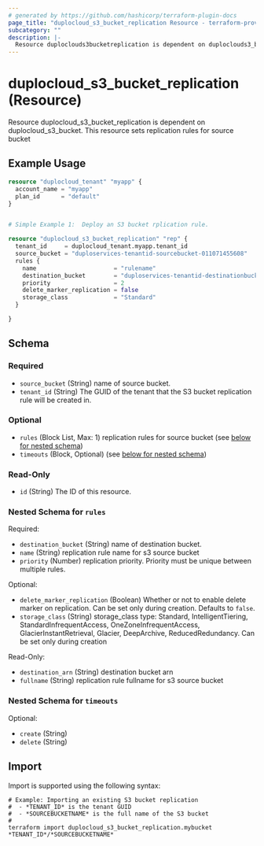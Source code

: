 ```yaml
---
# generated by https://github.com/hashicorp/terraform-plugin-docs
page_title: "duplocloud_s3_bucket_replication Resource - terraform-provider-duplocloud"
subcategory: ""
description: |-
  Resource duploclouds3bucketreplication is dependent on duploclouds3_bucket. This resource sets replication rules for source bucket
---
```


# duplocloud_s3_bucket_replication (Resource)

Resource duplocloud_s3_bucket_replication is dependent on duplocloud_s3_bucket. This resource sets replication rules for source bucket

## Example Usage

```terraform
resource "duplocloud_tenant" "myapp" {
  account_name = "myapp"
  plan_id      = "default"
}


# Simple Example 1:  Deploy an S3 bucket rplication rule.

resource "duplocloud_s3_bucket_replication" "rep" {
  tenant_id     = duplocloud_tenant.myapp.tenant_id
  source_bucket = "duploservices-tenantid-sourcebucket-011071455608"
  rules {
    name                      = "rulename"
    destination_bucket        = "duploservices-tenantid-destinationbucket-011071455608"
    priority                  = 2
    delete_marker_replication = false
    storage_class             = "Standard"
  }

}
```

<!-- schema generated by tfplugindocs -->
## Schema

### Required

- `source_bucket` (String) name of source bucket.
- `tenant_id` (String) The GUID of the tenant that the S3 bucket replication rule will be created in.

### Optional

- `rules` (Block List, Max: 1) replication rules for source bucket (see [below for nested schema](#nestedblock--rules))
- `timeouts` (Block, Optional) (see [below for nested schema](#nestedblock--timeouts))

### Read-Only

- `id` (String) The ID of this resource.

<a id="nestedblock--rules"></a>
### Nested Schema for `rules`

Required:

- `destination_bucket` (String) name of destination bucket.
- `name` (String) replication rule name for s3 source bucket
- `priority` (Number) replication priority. Priority must be unique between multiple rules.

Optional:

- `delete_marker_replication` (Boolean) Whether or not to enable delete marker on replication. Can be set only during creation. Defaults to `false`.
- `storage_class` (String) storage_class type: Standard, IntelligentTiering, StandardInfrequentAccess, OneZoneInfrequentAccess, GlacierInstantRetrieval, Glacier, DeepArchive, ReducedRedundancy. Can be set only during creation

Read-Only:

- `destination_arn` (String) destination bucket arn
- `fullname` (String) replication rule fullname for s3 source bucket


<a id="nestedblock--timeouts"></a>
### Nested Schema for `timeouts`

Optional:

- `create` (String)
- `delete` (String)

## Import

Import is supported using the following syntax:

```shell
# Example: Importing an existing S3 bucket replication
#  - *TENANT_ID* is the tenant GUID
#  - *SOURCEBUCKETNAME* is the full name of the S3 bucket
#
terraform import duplocloud_s3_bucket_replication.mybucket *TENANT_ID*/*SOURCEBUCKETNAME*
```
